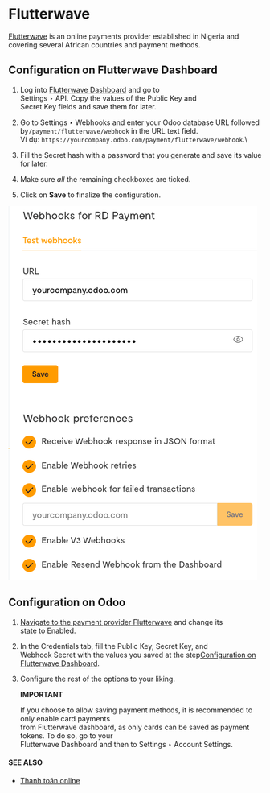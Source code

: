 # Flutterwave

[Flutterwave](https://flutterwave.com/) is an online payments provider established in Nigeria and\
covering several African countries and payment methods.

## Configuration on Flutterwave Dashboard

1. Log into [Flutterwave Dashboard](https://dashboard.flutterwave.com/) and go to\
   Settings ‣ API. Copy the values of the Public Key and\
   Secret Key fields and save them for later.
2. Go to Settings ‣ Webhooks and enter your Odoo database URL followed by`/payment/flutterwave/webhook` in the URL text field.\
   Ví dụ: `https://yourcompany.odoo.com/payment/flutterwave/webhook`.\

3. Fill the Secret hash with a password that you generate and save its value for later.
4. Make sure _all_ the remaining checkboxes are ticked.
5. Click on **Save** to finalize the configuration.

![Cài đặt Flutterwave](../../../.gitbook/assets/flutterwave-settings.png)

## Configuration on Odoo

1. [Navigate to the payment provider Flutterwave](applications/finance/payment_providers.md#payment-providers-add-new) and change its\
   state to Enabled.
2. In the Credentials tab, fill the Public Key, Secret Key, and\
   Webhook Secret with the values you saved at the step[Configuration on Flutterwave Dashboard](flutterwave.md#payment-providers-flutterwave-configure-dashboard).
3.  Configure the rest of the options to your liking.

    **IMPORTANT**

    If you choose to allow saving payment methods, it is recommended to only enable card payments\
    from Flutterwave dashboard, as only cards can be saved as payment tokens. To do so, go to your\
    Flutterwave Dashboard and then to Settings ‣ Account Settings.

#### SEE ALSO

* [Thanh toán online](applications/finance/payment_providers.md)
